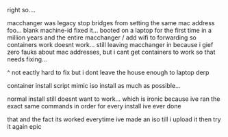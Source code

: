 
right so....

macchanger was legacy stop bridges from setting the same mac address foo...
blank machine-id fixed it...
booted on a laptop for the first time in a million years
and the entire macchanger / add wifi to forwarding so containers work doesnt work... 
still leaving macchanger in because i gief zero fauks about mac addresses,
but i cant get containers to work so that needs fixing...

^ not eactly hard to fix but i dont leave the house enough to laptop derp

container install script mimic iso install as much as possible...

normal install still doesnt want to work... which is ironic because ive ran the exact same commands in order for every install ive ever done

that and the fact its worked everytime ive made an iso till i upload it then try it again epic




